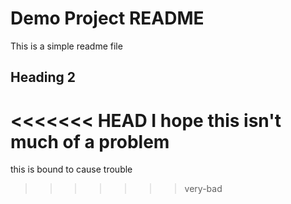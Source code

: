 # Demo Project README 

This is a simple readme file

## Heading 2

<<<<<<< HEAD
I hope this isn't much of a problem
=======
this is bound to cause trouble
>>>>>>> very-bad
